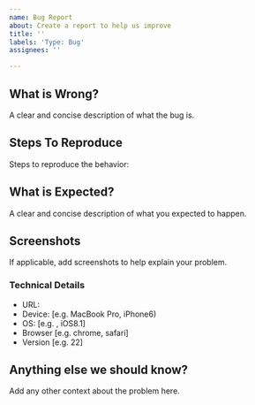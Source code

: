 ```yaml
---
name: Bug Report
about: Create a report to help us improve
title: ''
labels: 'Type: Bug'
assignees: ''

---
```


## What is Wrong?
A clear and concise description of what the bug is.

## Steps To Reproduce
Steps to reproduce the behavior:
<!--
1. Go to '...'
2. Click on '....'
3. Scroll down to '....'
4. See error 
--> 

## What is Expected?
A clear and concise description of what you expected to happen.

## Screenshots
If applicable, add screenshots to help explain your problem.

### Technical Details
 - URL:
 - Device: [e.g. MacBook Pro, iPhone6)
 - OS: [e.g. , iOS8.1]
 - Browser [e.g. chrome, safari]
 - Version [e.g. 22]

## Anything else we should know?
Add any other context about the problem here.
